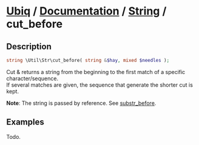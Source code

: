 [Ubiq](https://github.com/Pixel418/Ubiq#ubiq) / [Documentation](../index.md#documentation) / [String](../index.md#string) / cut_before
======


Description
-------- 

```php
string \Util\Str\cut_before( string &$hay, mixed $needles );
```

Cut & returns a string from the beginning to the first match of a specific character/sequence. <br>
If several matches are given, the sequence that generate the shorter cut is kept.

**Note**: The string is passed by reference. See [substr_before](./substr_before.md).



Examples
--------

Todo.